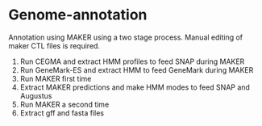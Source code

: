 # Genome-annotation

Annotation using MAKER using a two stage process. Manual editing of maker CTL files is required.
  1. Run CEGMA and extract HMM profiles to feed SNAP during MAKER
  2. Run GeneMark-ES and extract HMM to feed GeneMark during MAKER
  3. Run MAKER first time
  4. Extract MAKER predictions and make HMM modes to feed SNAP and Augustus
  5. Run MAKER a second time
  6. Extract gff and fasta files
